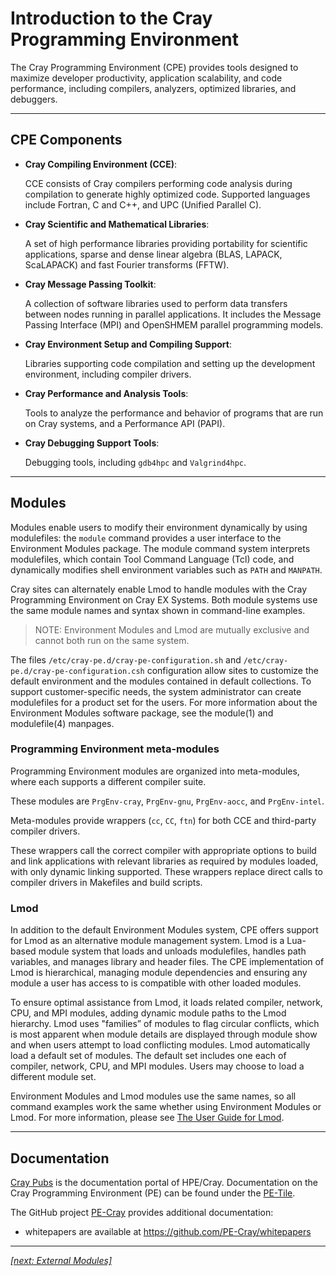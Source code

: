 # Introduction to the Cray Programming Environment

The Cray Programming Environment (CPE) provides tools designed to maximize developer productivity, application 
scalability, and code performance, including compilers, analyzers, optimized libraries, and debuggers. 

---

## CPE Components

* __Cray Compiling Environment (CCE)__:

  CCE consists of Cray compilers performing code analysis during compilation to generate highly optimized code. 
  Supported languages include Fortran, C and C++, and UPC (Unified Parallel C).

* __Cray Scientific and Mathematical Libraries__: 

  A set of high performance libraries providing portability for scientific applications, sparse and dense linear
  algebra (BLAS, LAPACK, ScaLAPACK) and fast Fourier transforms (FFTW).

* __Cray Message Passing Toolkit__:

  A collection of software libraries used to perform data transfers between nodes running in parallel applications. 
  It includes the Message Passing Interface (MPI) and OpenSHMEM parallel programming models. 

* __Cray Environment Setup and Compiling Support__:
  
  Libraries supporting code compilation and setting up the development environment, including compiler drivers.

* __Cray Performance and Analysis Tools__:

  Tools to analyze the performance and behavior of programs that are run on Cray systems, and a Performance API (PAPI).

* __Cray Debugging Support Tools__:

  Debugging tools, including `gdb4hpc` and `Valgrind4hpc`.

---

## Modules

Modules enable users to modify their environment dynamically by using modulefiles: the `module` command 
provides a user interface to the Environment Modules package. The module command system interprets modulefiles, 
which contain Tool Command Language (Tcl) code, and dynamically modifies shell environment variables such as 
`PATH` and `MANPATH`.

Cray sites can alternately enable Lmod to handle modules with the Cray Programming Environment on Cray EX Systems. 
Both module systems use the same module names and syntax shown in command-line examples.

> NOTE: Environment Modules and Lmod are mutually exclusive and cannot both run on the same system.

The files `/etc/cray-pe.d/cray-pe-configuration.sh` and `/etc/cray-pe.d/cray-pe-configuration.csh` configuration 
allow sites to customize the default environment and the modules contained in default collections.
To support customer-specific needs, the system administrator can create modulefiles for a product set for the
users. For more information about the Environment Modules software package, see the module(1) and
modulefile(4) manpages.

### Programming Environment meta-modules

Programming Environment modules are organized into meta-modules, where each supports a different compiler suite. 

These modules are `PrgEnv-cray`, `PrgEnv-gnu`, `PrgEnv-aocc`, and `PrgEnv-intel`. 

Meta-modules provide wrappers (`cc`, `CC`, `ftn`) for both CCE and third-party compiler drivers. 

These wrappers call the correct compiler with appropriate options to build and link applications 
with relevant libraries as required by modules loaded, with only dynamic linking supported. 
These wrappers replace direct calls to compiler drivers in Makefiles and build scripts.


### Lmod

In addition to the default Environment Modules system, CPE offers support for Lmod as an alternative module
management system.
Lmod is a Lua-based module system that loads and unloads modulefiles, handles path variables, and manages
library and header files.
The CPE implementation of Lmod is hierarchical, managing module dependencies and ensuring any module a
user has access to is compatible with other loaded modules. 

To ensure optimal assistance from Lmod, it loads related compiler, network, CPU, and MPI modules, 
adding dynamic module paths to the Lmod hierarchy.
Lmod uses "families” of modules to flag circular conflicts, which is most apparent when module details are
displayed through module show and when users attempt to load conflicting modules.
Lmod automatically load a default set of modules. The default set includes one each of compiler, network, CPU,
and MPI modules. Users may choose to load a different module set.

Environment Modules and Lmod modules use the same names, so all command examples work the same
whether using Environment Modules or Lmod.
For more information, please see [The User Guide for Lmod](https://lmod.readthedocs.io/en/latest/010_user.html).

---

## Documentation

[Cray Pubs](https://pubs.cray.com) is the documentation portal of HPE/Cray. 
Documentation on the Cray Programming Environment (PE) can be found under the [PE-Tile](https://pubs.cray.com/category/pe-tile).

The GitHub project [PE-Cray](https://github.com/PE-Cray) provides additional documentation:
- whitepapers are available at https://github.com/PE-Cray/whitepapers

---

*[[next: External Modules]](external_modules.md)*
